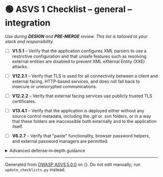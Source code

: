 # 🟢 ASVS 1 Checklist – general – integration

*Use during **DESIGN** and **PRE‑MERGE** review. This list is tailored to your stack and responsibility.*


- [ ] **V1.5.1** – Verify that the application configures XML parsers to use a restrictive configuration and that unsafe features such as resolving external entities are disabled to prevent XML eXternal Entity (XXE) attacks.

- [ ] **V12.2.1** – Verify that TLS is used for all connectivity between a client and external facing, HTTP-based services, and does not fall back to insecure or unencrypted communications.

- [ ] **V12.2.2** – Verify that external facing services use publicly trusted TLS certificates.

- [ ] **V13.4.1** – Verify that the application is deployed either without any source control metadata, including the .git or .svn folders, or in a way that these folders are inaccessible both externally and to the application itself.

- [ ] **V6.2.7** – Verify that "paste" functionality, browser password helpers, and external password managers are permitted.

<details><summary>Advanced defense‑in‑depth guidance</summary>


_Add organisation‑specific recommendations, links to tooling, threat models, etc._

</details>


---

Generated from [OWASP ASVS 5.0.0](https://owasp.org/www-project-application-security-verification-standard/) on {}. Do not edit manually; run `update_checklists.py` instead.
